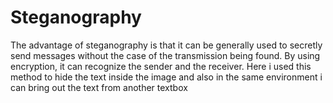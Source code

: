 # Steganography
The advantage of steganography is that it can be generally used to secretly send messages without the case of the transmission being found. By using encryption, it can recognize the sender and the receiver. Here i used this method to hide the text inside the image and also in the same environment i can bring out the text from another textbox

